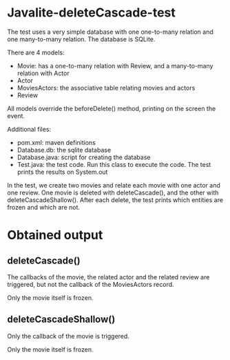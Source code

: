 # Javalite-deleteCascade-test

The test uses a very simple database with one one-to-many relation and one many-to-many relation. The database is SQLite.

There are 4 models:
* Movie: has a one-to-many relation with Review, and a many-to-many relation with Actor
* Actor
* MoviesActors: the associative table relating movies and actors
* Review

All models override the beforeDelete() method, printing on the screen the event.

Additional files:
* pom.xml: maven definitions
* Database.db: the sqlite database
* Database.java: script for creating the database
* Test.java: the test code. Run this class to execute the code. The test prints the results on System.out

In the test, we create two movies and relate each movie with one actor and one review. One movie is deleted with deleteCascade(), and the other with deleteCascadeShallow(). After each delete, the test prints which entities are frozen and which are not.

# Obtained output

## deleteCascade()

The callbacks of the movie, the related actor and the related review are triggered, but not the callback of the MoviesActors record.

Only the movie itself is frozen.


## deleteCascadeShallow()

Only the callback of the movie is triggered.

Only the movie itself is frozen.

